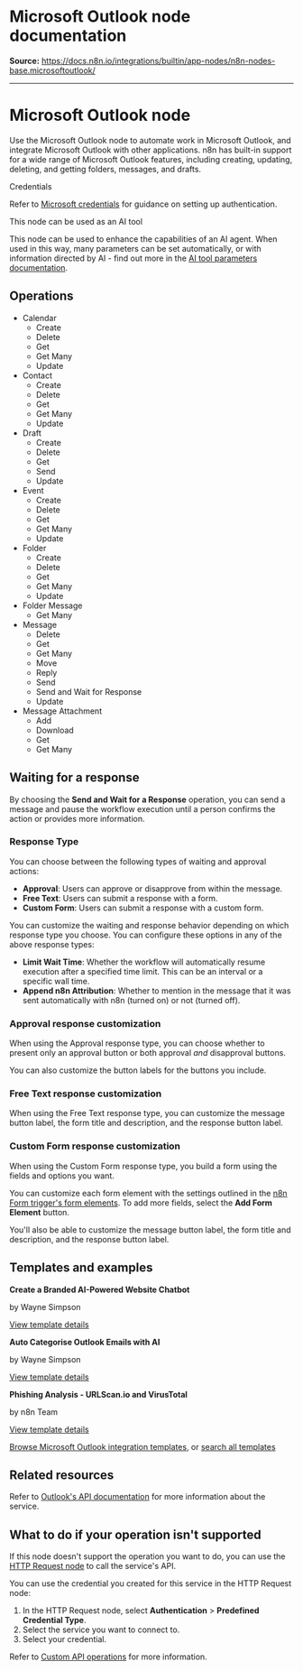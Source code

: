# Microsoft Outlook node documentation

**Source:** https://docs.n8n.io/integrations/builtin/app-nodes/n8n-nodes-base.microsoftoutlook/

---

# Microsoft Outlook node

Use the Microsoft Outlook node to automate work in Microsoft Outlook, and integrate Microsoft Outlook with other applications. n8n has built-in support for a wide range of Microsoft Outlook features, including creating, updating, deleting, and getting folders, messages, and drafts.

Credentials

Refer to [Microsoft credentials](../../credentials/microsoft/) for guidance on setting up authentication.

This node can be used as an AI tool

This node can be used to enhance the capabilities of an AI agent. When used in this way, many parameters can be set automatically, or with information directed by AI - find out more in the [AI tool parameters documentation](../../../../advanced-ai/examples/using-the-fromai-function/).

## Operations

- Calendar
  - Create
  - Delete
  - Get
  - Get Many
  - Update
- Contact
  - Create
  - Delete
  - Get
  - Get Many
  - Update
- Draft
  - Create
  - Delete
  - Get
  - Send
  - Update
- Event
  - Create
  - Delete
  - Get
  - Get Many
  - Update
- Folder
  - Create
  - Delete
  - Get
  - Get Many
  - Update
- Folder Message
  - Get Many
- Message
  - Delete
  - Get
  - Get Many
  - Move
  - Reply
  - Send
  - Send and Wait for Response
  - Update
- Message Attachment
  - Add
  - Download
  - Get
  - Get Many

## Waiting for a response

By choosing the **Send and Wait for a Response** operation, you can send a message and pause the workflow execution until a person confirms the action or provides more information.

### Response Type

You can choose between the following types of waiting and approval actions:

- **Approval**: Users can approve or disapprove from within the message.
- **Free Text**: Users can submit a response with a form.
- **Custom Form**: Users can submit a response with a custom form.

You can customize the waiting and response behavior depending on which response type you choose. You can configure these options in any of the above response types:

- **Limit Wait Time**: Whether the workflow will automatically resume execution after a specified time limit. This can be an interval or a specific wall time.
- **Append n8n Attribution**: Whether to mention in the message that it was sent automatically with n8n (turned on) or not (turned off).

### Approval response customization

When using the Approval response type, you can choose whether to present only an approval button or both approval *and* disapproval buttons.

You can also customize the button labels for the buttons you include.

### Free Text response customization

When using the Free Text response type, you can customize the message button label, the form title and description, and the response button label.

### Custom Form response customization

When using the Custom Form response type, you build a form using the fields and options you want.

You can customize each form element with the settings outlined in the [n8n Form trigger's form elements](../../core-nodes/n8n-nodes-base.formtrigger/#form-elements). To add more fields, select the **Add Form Element** button.

You'll also be able to customize the message button label, the form title and description, and the response button label.

## Templates and examples

**Create a Branded AI-Powered Website Chatbot**

by Wayne Simpson

[View template details](https://n8n.io/workflows/2786-create-a-branded-ai-powered-website-chatbot/)

**Auto Categorise Outlook Emails with AI**

by Wayne Simpson

[View template details](https://n8n.io/workflows/2454-auto-categorise-outlook-emails-with-ai/)

**Phishing Analysis - URLScan.io and VirusTotal**

by n8n Team

[View template details](https://n8n.io/workflows/1992-phishing-analysis-urlscanio-and-virustotal/)

[Browse Microsoft Outlook integration templates](https://n8n.io/integrations/microsoft-outlook/), or [search all templates](https://n8n.io/workflows/)

## Related resources

Refer to [Outlook's API documentation](https://learn.microsoft.com/en-us/outlook/rest/get-started) for more information about the service.

## What to do if your operation isn't supported

If this node doesn't support the operation you want to do, you can use the [HTTP Request node](../../core-nodes/n8n-nodes-base.httprequest/) to call the service's API.

You can use the credential you created for this service in the HTTP Request node:

1. In the HTTP Request node, select **Authentication** > **Predefined Credential Type**.
2. Select the service you want to connect to.
3. Select your credential.

Refer to [Custom API operations](../../../custom-operations/) for more information.
